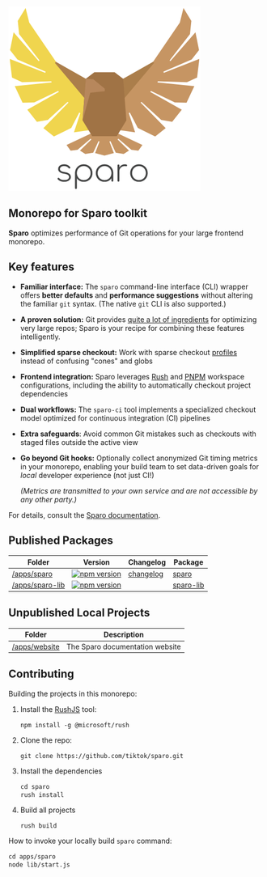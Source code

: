 
<img width="380" src="./common/assets/sparo-380.png" alt="Sparo" />

## Monorepo for Sparo toolkit

<!-- Text below this line should stay in sync with the website index.md -->
<!-- ------------------------------------------------------------------ -->

**Sparo** optimizes performance of Git operations for your large frontend monorepo.

## Key features

- **Familiar interface:** The `sparo` command-line interface (CLI) wrapper offers **better defaults** and **performance suggestions** without altering the familiar `git` syntax. (The native `git` CLI is also supported.)
- **A proven solution:** Git provides [quite a lot of ingredients](./pages/guide/git_features.md) for optimizing very large repos; Sparo is your recipe for combining these features intelligently.
- **Simplified sparse checkout:** Work with sparse checkout [profiles](./pages/guide/sparo_profiles.md) instead of confusing "cones" and globs
- **Frontend integration:** Sparo leverages [Rush](https://rushjs.io/) and [PNPM](https://pnpm.io/) workspace configurations, including the ability to automatically checkout project dependencies
- **Dual workflows:** The `sparo-ci` tool implements a specialized checkout model optimized for continuous integration (CI) pipelines
- **Extra safeguards**: Avoid common Git mistakes such as checkouts with staged files outside the active view
- **Go beyond Git hooks:** Optionally collect anonymized Git timing metrics in your monorepo, enabling your build team to set data-driven goals for _local_ developer experience (not just CI!)

  _(Metrics are transmitted to your own service and are not accessible by any other party.)_

<!-- ------------------------------------------------------------------ -->
<!-- Text above this line should stay in sync with the website index.md -->

For details, consult the [Sparo documentation](./apps/sparo/README.md).

<!-- GENERATED PROJECT SUMMARY START -->

## Published Packages

<!-- the table below was generated using the ./repo-scripts/repo-toolbox script -->

| Folder | Version | Changelog | Package |
| ------ | ------- | --------- | ------- |
| [/apps/sparo](./apps/sparo/) | [![npm version](https://badge.fury.io/js/sparo.svg)](https://badge.fury.io/js/sparo) | [changelog](./apps/sparo/CHANGELOG.md) | [sparo](https://www.npmjs.com/package/sparo) |
| [/apps/sparo-lib](./apps/sparo-lib/) | [![npm version](https://badge.fury.io/js/sparo-lib.svg)](https://badge.fury.io/js/sparo-lib) | | [sparo-lib](https://www.npmjs.com/package/sparo-lib) |


## Unpublished Local Projects

<!-- the table below was generated using the ./repo-scripts/repo-toolbox script -->

| Folder | Description |
| ------ | -----------|
| [/apps/website](./apps/website/) | The Sparo documentation website |
<!-- GENERATED PROJECT SUMMARY END -->

## Contributing

Building the projects in this monorepo:

1. Install the [RushJS](https://rushjs.io/) tool:

   ```shell
   npm install -g @microsoft/rush
   ```

2. Clone the repo:

   ```shell
   git clone https://github.com/tiktok/sparo.git
   ```

3. Install the dependencies

   ```shell
   cd sparo
   rush install
   ```

4. Build all projects

   ```shell
   rush build
   ```

How to invoke your locally build `sparo` command:

```shell
cd apps/sparo
node lib/start.js
```
